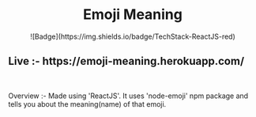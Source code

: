 <h1 align="center">
    Emoji Meaning
</h1>

<div align="center">
![Badge](https://img.shields.io/badge/TechStack-ReactJS-red)
</div>

<h2>
    Live :- https://emoji-meaning.herokuapp.com/
</h2>

<br />

Overview :- 
Made using 'ReactJS'.
It uses 'node-emoji' npm package and tells you about the meaning(name) of that emoji.